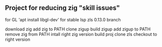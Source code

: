 ## Project for reducing zig "skill issues"

for GL 'apt install libgl-dev'
for stable lsp zls 0.13.0 branch

download zig
add zig to PATH
clone zigup
build zigup
add zigup to PATH
remove zig from PATH
intall right zig version
build proj
clone zls
checkout to right version
